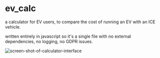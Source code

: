 # ev_calc
a calculator for EV users, to compare the cost of running an EV with an ICE vehicle.

written entirely in javascript so it's a single file with no external
dependencies, no logging, no GDPR issues.


![screen-shot-of-calculator-interface](https://raw.githubusercontent.com/speculatrix/motoring_calculators/main/screenshot_1.png)
